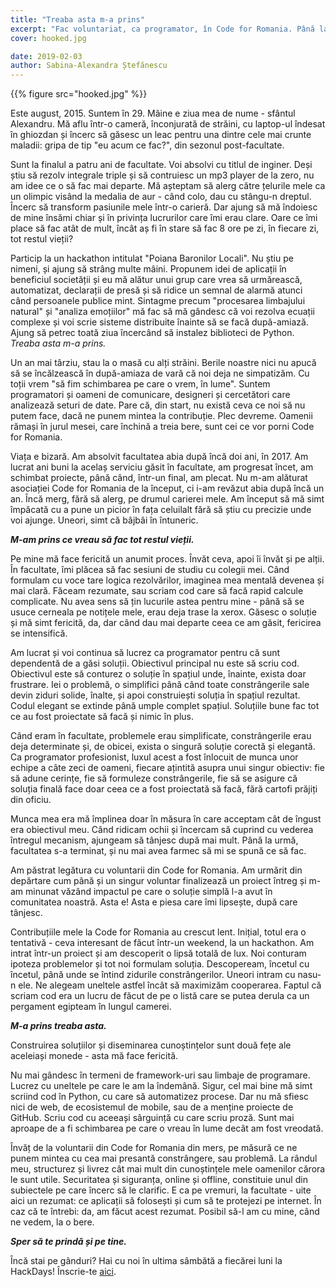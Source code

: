 ```yaml
---
title: "Treaba asta m-a prins"
excerpt: "Fac voluntariat, ca programator, în Code for Romania. Până la finalul articolului, o să vrei să faci și tu."
cover: hooked.jpg

date: 2019-02-03
author: Sabina-Alexandra Ștefănescu
---
```


{{% figure src="hooked.jpg" %}}

Este august, 2015. Suntem în 29. Mâine e ziua mea de nume - sfântul Alexandru. Mă aflu într-o cameră, înconjurată de străini, cu laptop-ul îndesat în ghiozdan și încerc să găsesc un leac pentru una dintre cele mai crunte maladii: gripa de tip "eu acum ce fac?", din sezonul post-facultate. 

Sunt la finalul a patru ani de facultate. Voi absolvi cu titlul de inginer. Deși știu să rezolv integrale triple și să contruiesc un mp3 player de la zero, nu am idee ce o să fac mai departe. Mă așteptam să alerg către țelurile mele ca un olimpic visând la medalia de aur - când colo, dau cu stângu-n dreptul. Încerc să transform pasiunile mele într-o carieră. Dar ajung să mă îndoiesc de mine însămi chiar și în privința lucrurilor care îmi erau clare. Oare ce îmi place să fac atât de mult, încât aș fi în stare să fac 8 ore pe zi, în fiecare zi, tot restul vieții?

Particip la un hackathon intitulat "Poiana Baronilor Locali". Nu știu pe nimeni, și ajung să strâng multe mâini. Propunem idei de aplicații în beneficiul societății și eu mă alătur unui grup care vrea să urmărească, automatizat, declarații de presă și să ridice un semnal de alarmă atunci când persoanele publice mint. Sintagme precum "procesarea limbajului natural" și "analiza emoțiilor" mă fac să mă gândesc că voi rezolva ecuații complexe și voi scrie sisteme distribuite înainte să se facă după-amiază. Ajung să petrec toată ziua încercând să instalez biblioteci de Python. *Treaba asta m-a prins.*

Un an mai târziu, stau la o masă cu alți străini. Berile noastre nici nu apucă să se încălzească în după-amiaza de vară că noi deja ne simpatizăm. Cu toții vrem "să fim schimbarea pe care o vrem, în lume". Suntem programatori și oameni de comunicare, designeri și cercetători care analizează seturi de date. Pare că, din start, nu există ceva ce noi să nu putem face, dacă ne punem mintea la contribuție. Plec devreme. Oamenii rămași în jurul mesei, care închină a treia bere, sunt cei ce vor porni Code for Romania.  

Viața e bizară. Am absolvit facultatea abia după încă doi ani, în 2017. Am lucrat ani buni la acelaș serviciu găsit în facultate, am progresat încet, am schimbat proiecte, până când, într-un final, am plecat. Nu m-am alăturat asociației Code for Romania de la început, ci i-am revăzut abia după încă un an. Încă merg, fără să alerg, pe drumul carierei mele. Am început să mă simt împăcată cu a pune un picior în fața celuilalt fără să știu cu precizie unde voi ajunge. Uneori, simt că bâjbâi în întuneric. 

**_M-am prins ce vreau să fac tot restul vieții._**

Pe mine mă face fericită un anumit proces. Învăt ceva, apoi îi învăt și pe alții. În facultate, îmi plăcea să fac sesiuni de studiu cu colegii mei. Când formulam cu voce tare logica rezolvărilor, imaginea mea mentală devenea și mai clară. Făceam rezumate, sau scriam cod care să facă rapid calcule complicate. Nu avea sens să țin lucurile astea pentru mine - până să se usuce cerneala pe notițele mele, erau deja trase la xerox. Găsesc o soluție și mă simt fericită, da, dar când dau mai departe ceea ce am găsit, fericirea se intensifică.  

Am lucrat și voi continua să lucrez ca programator pentru că sunt dependentă de a găsi soluții. Obiectivul principal nu este să scriu cod. Obiectivul este să conturez o soluție în spațiul unde, înainte, exista doar frustrare. Iei o problemă, o simplifici până când toate constrângerile sale devin ziduri solide, înalte, și apoi construiești soluția în spațiul rezultat. Codul elegant se extinde până umple complet spațiul. Soluțiile bune fac tot ce au fost proiectate să facă și nimic în plus. 

Când eram în facultate, problemele erau simplificate, constrângerile erau deja determinate și, de obicei, exista o singură soluție corectă și elegantă. Ca programator profesionist, luxul acest a fost înlocuit de munca unor echipe a câte zeci de oameni, fiecare ațintită asupra unui singur obiectiv: fie să adune cerințe, fie să formuleze constrângerile, fie să se asigure că soluția finală face doar ceea ce a fost proiectată să facă, fără cartofi prăjiți din oficiu. 

Munca mea era mă împlinea doar în măsura în care acceptam cât de îngust era obiectivul meu. Când ridicam ochii și încercam să cuprind cu vederea întregul mecanism, ajungeam să tânjesc după mai mult. Până la urmă, facultatea s-a terminat, și nu mai avea farmec să mi se spună ce să fac. 

Am păstrat legătura cu voluntarii din Code for Romania. Am urmărit din depărtare cum până și un singur voluntar finalizează un proiect întreg și m-am minunat văzând impactul pe care o soluție simplă l-a avut în comunitatea noastră. Asta e! Asta e piesa care îmi lipsește, după care tânjesc. 
 
Contribuțiile mele la Code for Romania au crescut lent. Inițial, totul era o tentativă - ceva interesant de făcut într-un weekend, la un hackathon. Am intrat într-un proiect și am descoperit o lipsă totală de lux. Noi conturam ipoteza problemelor și tot noi formulam soluția. Descopeream, încetul cu încetul, până unde se întind zidurile constrângerilor. Uneori intram cu nasu-n ele. Ne alegeam uneltele astfel încât să maximizăm cooperarea. Faptul că scriam cod era un lucru de făcut de pe o listă care se putea derula ca un pergament egipteam în lungul camerei. 

**_M-a prins treaba asta._**

Construirea soluțiilor și diseminarea cunoștințelor sunt două fețe ale aceleiași monede - asta mă face fericită. 

Nu mai gândesc în termeni de framework-uri sau limbaje de programare. Lucrez cu uneltele pe care le am la îndemână. Sigur, cel mai bine mă simt scriind cod în Python, cu care să automatizez procese. Dar nu mă sfiesc nici de web, de ecosistemul de mobile, sau de a menține proiecte de GitHub. Scriu cod cu aceeași sârguință cu care scriu proză. Sunt mai aproape de a fi schimbarea pe care o vreau în lume decât am fost vreodată. 

Învăț de la voluntarii din Code for Romania din mers, pe măsură ce ne punem mintea cu cea mai presantă constrângere, sau problemă. La rândul meu, structurez și livrez cât mai mult din cunoștințele mele oamenilor cărora le sunt utile. Securitatea și siguranța, online și offline, constituie unul din subiectele pe care încerc să le clarific. E ca pe vremuri, la facultate - uite aici un rezumat: ce aplicații să folosești și cum să te protejezi pe internet. În caz că te întrebi: da, am făcut acest rezumat. Posibil să-l am cu mine, când ne vedem, la o bere. 

**_Sper să te prindă și pe tine._**

Încă stai pe gânduri? Hai cu noi în ultima sâmbătă a fiecărei luni la HackDays! Înscrie-te [aici](https://tfsg.code4.ro/hackday/).
